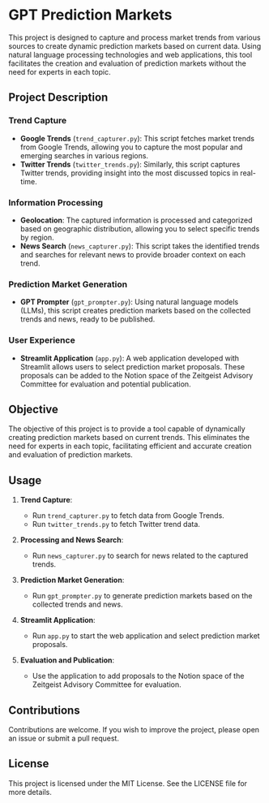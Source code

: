 # GPT Prediction Markets

This project is designed to capture and process market trends from various sources to create dynamic prediction markets based on current data. Using natural language processing technologies and web applications, this tool facilitates the creation and evaluation of prediction markets without the need for experts in each topic.

## Project Description

### Trend Capture

- **Google Trends** (`trend_capturer.py`): This script fetches market trends from Google Trends, allowing you to capture the most popular and emerging searches in various regions.
- **Twitter Trends** (`twitter_trends.py`): Similarly, this script captures Twitter trends, providing insight into the most discussed topics in real-time.

### Information Processing

- **Geolocation**: The captured information is processed and categorized based on geographic distribution, allowing you to select specific trends by region.
- **News Search** (`news_capturer.py`): This script takes the identified trends and searches for relevant news to provide broader context on each trend.

### Prediction Market Generation

- **GPT Prompter** (`gpt_prompter.py`): Using natural language models (LLMs), this script creates prediction markets based on the collected trends and news, ready to be published.

### User Experience

- **Streamlit Application** (`app.py`): A web application developed with Streamlit allows users to select prediction market proposals. These proposals can be added to the Notion space of the Zeitgeist Advisory Committee for evaluation and potential publication.

## Objective

The objective of this project is to provide a tool capable of dynamically creating prediction markets based on current trends. This eliminates the need for experts in each topic, facilitating efficient and accurate creation and evaluation of prediction markets.

## Usage

1. **Trend Capture**:
    - Run `trend_capturer.py` to fetch data from Google Trends.
    - Run `twitter_trends.py` to fetch Twitter trend data.

2. **Processing and News Search**:
    - Run `news_capturer.py` to search for news related to the captured trends.

3. **Prediction Market Generation**:
    - Run `gpt_prompter.py` to generate prediction markets based on the collected trends and news.

4. **Streamlit Application**:
    - Run `app.py` to start the web application and select prediction market proposals.

5. **Evaluation and Publication**:
    - Use the application to add proposals to the Notion space of the Zeitgeist Advisory Committee for evaluation.

## Contributions

Contributions are welcome. If you wish to improve the project, please open an issue or submit a pull request.

## License

This project is licensed under the MIT License. See the LICENSE file for more details.
